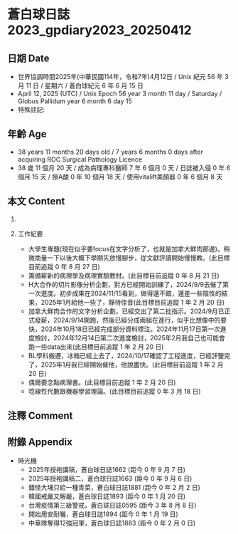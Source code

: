 [_metadata_:encoding]: - "utf-8"
[_metadata_:language]: - "zh-Hant-TW"
[_metadata_:fileformat]: - "markdown"
[_metadata_:MIME_type]: - "text/plain"
[_metadata_:markdown_version]: - "commonmark version 0.30"
[_metadata_:markdown_spec]: - "https://spec.commonmark.org/0.30/"

# 蒼白球日誌2023_gpdiary2023_20250412 #

## 日期 Date ##

* 世界協調時間2025年(中華民國114年，令和7年)4月12日 / Unix 紀元 56 年 3 月 11 日 / 星期六 / 蒼白球紀元 6 年 6 月 15 日
* April 12, 2025 (UTC) / Unix Epoch 56 year 3 month 11 day / Saturday / Globus Pallidum year 6 month 6 day 15
* 特殊註記:

## 年齡 Age ##

* 38 years 11 months 20 days old / 7 years 6 months 0 days after acquiring ROC Surgical Pathology Licence
* 38 歲 11 個月 20 天 / 成為病理專科醫師 7 年 6 個月 0 天 / 日誌被入侵 0 年 6 個月 15 天 / 擦A酸 0 年 10 個月 18 天 / 使用vitalift美顏器 0 年 6 個月 8 天

## 本文 Content ##

1. 

2. 工作紀要

    - 大學生專題(現在似乎要focus在文字分析了，也就是加拿大鮮肉那邊)。稍微商量一下以後大概下學期先放慢腳步，從文獻評讀開始慢慢教。(此目標目前追蹤 0 年 8 月 27 日)
    - 籌備嶄新的病理學及病理實驗教材。(此目標目前追蹤 0 年 8 月 21 日)
    - H大合作的切片影像分析企劃，對方已經開始訓練了，2024/9/9去催了第一次進度。初步成果在2024/11/15看到，做得還不錯，還差一些陰性的結果，2025年1月給他一些了，靜待佳音(此目標目前追蹤 1 年 2 月 20 日)
    - 加拿大鮮肉合作的文字分析企劃，已經交出了第二批指示。2024/9月已正式發薪，2024/9/14開跑，然後已經分成兩組在進行，似乎比想像中的要快，2024年10月18日已經完成部分資料標注。2024年11月17日第一次進度檢討，2024年12月14日第二次進度檢討，2025年2月我自己也可能會跑一些data出來(此目標目前追蹤 1 年 2 月 20 日)
    - BL學科搬遷，冰箱已經上去了，2024/10/17確認了工程進度，已經評鑒完了，2025年1月我已經開始催他，他說盡快。(此目標目前追蹤 1 年 2 月 20 日)
    - 偶爾要念點病理書。(此目標目前追蹤 1 年 2 月 20 日)
    - 唸線性代數跟機器學習理論。(此目標目前追蹤 0 年 3 月 18 日)

## 注釋 Comment ##


## 附錄 Appendix ##

* 時光機
    - 2025年授袍講稿，蒼白球日誌1662 (距今 0 年 9 月 7 日)
    - 2025年授袍講稿二，蒼白球日誌1663 (距今 0 年 9 月 6 日)
    - 錯怪大埔只給一種青菜，蒼白球日誌1881 (距今 0 年 2 月 2 日)
    - 韓國戒嚴又解嚴，蒼白球日誌1893 (距今 0 年 1 月 20 日)
    - 台灣疫情第三級警戒，蒼白球日誌0595 (距今 3 年 8 月 8 日)
    - 開始用安耐曬，蒼白球日誌1894 (距今 0 年 1 月 19 日)
    - 中華隊奪得12強冠軍，蒼白球日誌1883 (距今 0 年 2 月 0 日)
